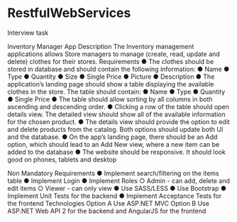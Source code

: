 # RestfulWebServices
Interview task

Inventory Manager App
Description
The Inventory management applications allows Store managers to manage (create, read, update and delete) clothes for their stores.
Requirements
● The clothes should be stored in database and should contain the following information:
● Name
● Type
● Quantity
● Size
● Single Price
● Picture
● Description
● The application’s landing page should show a table displaying the available clothes in the store. The table should contain:
● Name
● Type
● Quantity
● Single Price
● The table should allow sorting by all columns in both ascending and descending order.
● Clicking a row of the table should open details view. The detailed view should show all of the available information for the chosen product.
● The details view should provide the option to edit and delete products from the catalog. Both options should update both UI and the database.
● On the app’s landing page, there should be an Add option, which should lead to an Add New view, where a new item can be added to the database
● The website should be responsive. It should look good on phones, tablets and desktop

Non Mandatory Requirements
● Implement search/filtering on the items table
● Implement Login
● Implement Roles
○ Admin - can add, delete and edit items
○ Viewer - can only view
● Use SASS/LESS
● Use Bootstrap
● Implement Unit Tests for the backend
● Implement Acceptance Tests for the frontend
Technologies
Option A Use ASP.NET MVC
Option B Use ASP.NET Web API 2 for the backend and AngularJS for the frontend
